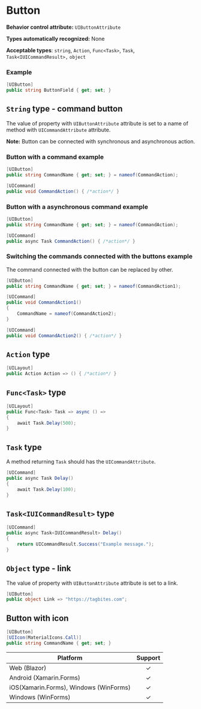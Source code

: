 # Button

**Behavior control attribute:**  `UIButtonAttribute`

**Types automatically recognized:** None

**Acceptable types**: `string`, `Action`, `Func<Task>`, `Task`, `Task<IUICommandResult>,` `object`

###  Example
```csharp
[UIButton]
public string ButtonField { get; set; }
```

## `String` type - command button
The value of property with `UIButtonAttribute` attribute is set to a name of method with `UICommandAttribute` attribute.

**Note:** Button can be connected with synchronous and asynchronous action.

### Button with a command example
```csharp
[UIButton]
public string CommandName { get; set; } = nameof(CommandAction);

[UICommand]
public void CommandAction() { /*action*/ }
```

### Button with a asynchronous command example
```csharp
[UIButton]
public string CommandName { get; set; } = nameof(CommandAction);

[UICommand]
public async Task CommandAction() { /*action*/ }
```

### Switching the commands connected with the buttons example
The command connected with the button can be replaced by other.

```csharp
[UIButton]
public string CommandName { get; set; } = nameof(CommandAction1);

[UICommand]
public void CommandAction1() 
{ 
    CommandName = nameof(CommandAction2); 
}

[UICommand]
public void CommandAction2() { /*action*/ }
```

## `Action` type

```csharp
[UILayout]
public Action Action => () { /*action*/ }
```

## `Func<Task>` type

```csharp
[UILayout]
public Func<Task> Task => async () =>
{
    await Task.Delay(500);
}
```

## `Task` type

A method returning `Task` should has the `UICommandAttribute`.

```csharp
[UICommand]
public async Task Delay()
{
    await Task.Delay(100);
}
```
## `Task<IUICommandResult>` type

```csharp
[UICommand]
public async Task<IUICommandResult> Delay()
{
    return UICommandResult.Success("Example message.");
}
```

## `Object` type - link
The value of property with `UIButtonAttribute` attribute is set to a link.

```csharp
[UIButton]
public object Link => "https://tagbites.com";
```

## Button with icon

```csharp
[UIButton]
[UIIcon(MaterialIcons.Call)]
public string CommandName { get; set; }
```

| Platform | Support | 
| -----------|:-------------:| 
| Web (Blazor) | &check; |
| Android (Xamarin.Forms) | &check; |
| iOS(Xamarin.Forms), Windows (WinForms) | &check; |
| Windows (WinForms) | &check; |
